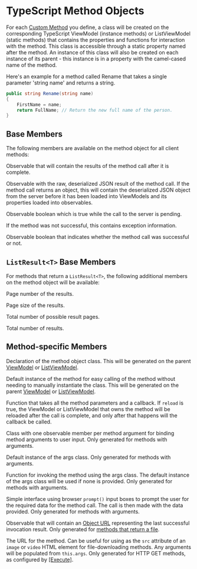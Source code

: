 
# TypeScript Method Objects

For each [Custom Method](/modeling/model-components/methods.md) you define, a class will be created on the corresponding TypeScript ViewModel (instance methods) or ListViewModel (static methods) that contains the properties and functions for interaction with the method. This class is accessible through a static property named after the method. An instance of this class will also be created on each instance of its parent - this instance is in a property with the camel-cased name of the method.

Here's an example for a method called Rename that takes a single parameter 'string name' and returns a string.

``` c#
public string Rename(string name)
{
    FirstName = name;
    return FullName; // Return the new full name of the person.
}
```

## Base Members

The following members are available on the method object for all client methods:

<Prop def="public result: KnockoutObservable<string>" lang="ts" />

Observable that will contain the results of the method call after it is complete.

<Prop def="public rawResult: KnockoutObservable<Coalesce.ApiResult>" lang="ts" />

Observable with the raw, deserialized JSON result of the method call. If the method call returns an object, this will contain the deserialized JSON object from the server before it has been loaded into ViewModels and its properties loaded into observables.

<Prop def="public isLoading: KnockoutObservable<boolean>" lang="ts" />

Observable boolean which is true while the call to the server is pending.

<Prop def="public message: KnockoutObservable<string>" lang="ts" />

If the method was not successful, this contains exception information.

<Prop def="public wasSuccessful: KnockoutObservable<boolean>" lang="ts" />

Observable boolean that indicates whether the method call was successful or not.


## `ListResult<T>` Base Members

For methods that return a `ListResult<T>`, the following additional members on the method object will be available:

<Prop def="public page: KnockoutObservable<number>" lang="ts" />

Page number of the results.

<Prop def="public pageSize: KnockoutObservable<number>" lang="ts" />

Page size of the results.

<Prop def="public pageCount: KnockoutObservable<number>" lang="ts" />

Total number of possible result pages.

<Prop def="public totalCount: KnockoutObservable<number>" lang="ts" />

Total number of results.


## Method-specific Members

<Prop def="public static Rename = class Rename extends Coalesce.ClientMethod<Person, string> { ... }" lang="ts" id="method-object-class-declaration" />

Declaration of the method object class. This will be generated on the parent [ViewModel](./view-model.md) or [ListViewModel](./list-view-model.md).


<Prop def="public readonly rename = new Person.Rename(this)" lang="ts" id="method-object-instance" />

Default instance of the method for easy calling of the method without needing to manually instantiate the class. This will be generated on the parent [ViewModel](./view-model.md) or [ListViewModel](./list-view-model.md).


<Prop def="public invoke: (name: string, callback: (result: string) => void = null, reload: boolean = true): JQueryPromise<any>" lang="ts" />

Function that takes all the method parameters and a callback. If `reload` is true, the ViewModel or ListViewModel that owns the method will be reloaded after the call is complete, and only after that happens will the callback be called.



<Prop def="public static Args = class Args { public name: KnockoutObservable<string> = ko.observable(null); }" lang="ts" id="method-args-class-declaration" />

Class with one observable member per method argument for binding method arguments to user input. Only generated for methods with arguments.


<Prop def="public args = new Rename.Args()" lang="ts" id="method-args-instance" />

Default instance of the args class. Only generated for methods with arguments.

<Prop def="public invokeWithArgs: (args = this.args, callback?: (result: string) => void, reload: boolean = true) => JQueryPromise<any>" lang="ts" />

Function for invoking the method using the args class. The default instance of the args class will be used if none is provided. Only generated for methods with arguments.

<Prop def="public invokeWithPrompts: (callback: (result: string) => void = null, reload: boolean = true) => JQueryPromise<any>" lang="ts" />

Simple interface using browser `prompt()` input boxes to prompt the user for the required data for the method call. The call is then made with the data provided. Only generated for methods with arguments.



<Prop def="public resultObjectUrl: KnockoutObservable<string | null>" lang="ts" />

Observable that will contain an [Object URL](https://developer.mozilla.org/en-US/docs/Web/API/URL/createObjectURL) representing the last successful invocation result. Only generated for [methods that return a file](/modeling/model-components/methods.md#file-downloads).



<Prop def="public url: KnockoutComputed<string>" lang="ts" />

The URL for the method. Can be useful for using as the `src` attribute of an `image` or `video` HTML element for file-downloading methods. Any arguments will be populated from `this.args`. Only generated for HTTP GET methods, as configured by [[Execute]](/modeling/model-components/attributes/execute.md).
